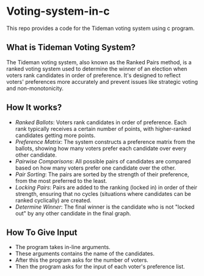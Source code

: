 # Voting-system-in-c
This repo provides a code for the Tideman voting system using c program.

## What is Tideman Voting System?

The Tideman voting system, also known as the Ranked Pairs method, is a ranked voting system used to determine the winner of an election when voters rank candidates in order of preference. It's designed to reflect voters' preferences more accurately and prevent issues like strategic voting and non-monotonicity.

## How It works?

- *Ranked Ballots*: Voters rank candidates in order of preference. Each rank typically receives a certain number of points, with higher-ranked candidates getting more points.
- *Preference Matrix*: The system constructs a preference matrix from the ballots, showing how many voters prefer each candidate over every other candidate.
- *Pairwise Comparisons*: All possible pairs of candidates are compared based on how many voters prefer one candidate over the other.
- *Pair Sorting*: The pairs are sorted by the strength of their preference, from the most preferred to the least.
- *Locking Pairs*: Pairs are added to the ranking (locked in) in order of their strength, ensuring that no cycles (situations where candidates can be ranked cyclically) are created.
- *Determine Winner*: The final winner is the candidate who is not "locked out" by any other candidate in the final graph.


## How To Give Input

- The program takes in-line arguments.
- These arguments contains the name of the candidates.
- After this the program asks for the number of voters.
- Then the program asks for the input of each voter's preference list.
